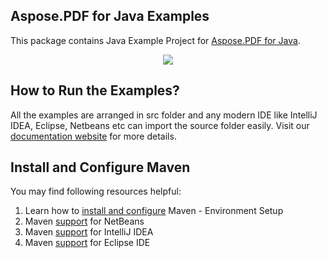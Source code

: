 ## Aspose.PDF for Java Examples

This package contains Java Example Project for [Aspose.PDF for Java](http://products.aspose.com/pdf/java).

<p align="center">
  <a title="Download complete Aspose.PDF for Java source code" href="https://github.com/aspose-pdf/Aspose.PDF-for-Java/archive/master.zip">
	<img src="https://raw.github.com/AsposeExamples/java-examples-dashboard/master/images/downloadZip-Button-Large.png" />
  </a>
</p>

## How to Run the Examples?

All the examples are arranged in src folder and any modern IDE like IntelliJ IDEA, Eclipse, Netbeans etc can import the source folder easily. Visit our [documentation website](https://docs.aspose.com/display/pdfjava/How+to+Run+the+Examples) for more details.

## Install and Configure Maven

You may find following resources helpful:

1. Learn how to <a href="http://www.tutorialspoint.com/maven/maven_environment_setup.htm">install and configure</a> Maven - Environment Setup
2. Maven <a href="http://www.tutorialspoint.com/maven/maven_netbeans.htm">support</a> for NetBeans
3. Maven <a href="http://www.tutorialspoint.com/maven/maven_intellij_idea.htm">support</a> for IntelliJ IDEA
4. Maven <a href="http://www.tutorialspoint.com/maven/maven_eclispe_ide.htm">support</a> for Eclipse IDE
